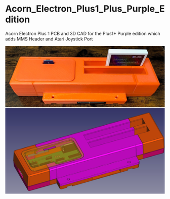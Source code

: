 # Acorn_Electron_Plus1_Plus_Purple_Edition
Acorn Electron Plus 1 PCB and 3D CAD for the Plus1+ Purple edition which adds MMS Header and Atari Joystick Port

![Screenshot](Images/IMG_0603.jpg)
![Screenshot](Images/CAD_Plus1_Plus_Main_001.JPG)
